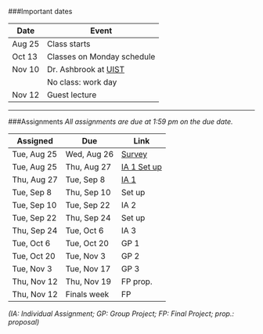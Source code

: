 ###Important dates

Date   | Event
-------|------
Aug 25 | Class starts
Oct 13 | Classes on Monday schedule
Nov 10 | Dr. Ashbrook at [UIST](http://acm.org/uist)
       | No class: work day
Nov 12 | Guest lecture

<hr>

###Assignments
_All assignments are due at 1:59 pm on the due date._


Assigned    | Due         | Link
------------|-------------|-----------
Tue, Aug 25 | Wed, Aug 26 | [Survey](https://docs.google.com/forms/d/1TG3gzmcLktQi2kpWAWmJ77d5N1KAboQTLbTK-IGLj_4/viewform)
Tue, Aug 25 | Thu, Aug 27 | [IA 1 Set up](a1setup.html)
Thu, Aug 27 | Tue, Sep 8  | [IA 1](assignment1.html)
Tue, Sep 8  | Thu, Sep 10 | Set up
Tue, Sep 10 | Tue, Sep 22 | IA 2
Tue, Sep 22 | Thu, Sep 24 | Set up
Thu, Sep 24 | Tue, Oct 6  | IA 3
Tue, Oct 6  | Tue, Oct 20 | GP 1
Tue, Oct 20 | Tue, Nov 3  | GP 2
Tue, Nov 3  | Tue, Nov 17 | GP 3
Thu, Nov 12 | Thu, Nov 19 | FP prop.
Thu, Nov 12 | Finals week | FP

_(IA: Individual Assignment; GP: Group Project; FP: Final Project;
prop.: proposal)_
